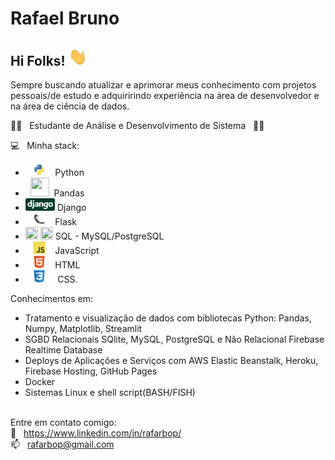 # Rafael Bruno

## Hi Folks! <img src="https://github.com/rafarbop/rafarbop/blob/main/hi.gif" width="30px">

Sempre buscando atualizar e aprimorar meus conhecimento com projetos pessoais/de estudo e adquiririndo experiência na área de desenvolvedor e na área de ciência de dados. 

 👨‍🎓  &nbsp; Estudante de Análise e Desenvolvimento de Sistema &nbsp; 👨‍🎓
 
 :computer: &nbsp; Minha stack: 
 -  &nbsp;&nbsp; <img src="https://raw.githubusercontent.com/devicons/devicon/master/icons/python/python-original.svg" alt="python" width="20" height="20"/> &nbsp;&nbsp; Python
 -  &nbsp; <img src="https://cdn.jsdelivr.net/gh/devicons/devicon/icons/pandas/pandas-original.svg" width="30" height="30"/> &nbsp;Pandas
 - <img src="https://github.com/rafarbop/rafarbop/blob/main/django-logo.png" alt="django" height="20"/> Django
 -  &nbsp;&nbsp; <img src="https://raw.githubusercontent.com/devicons/devicon/master/icons/flask/flask-original.svg" alt="flask" width="20" height="20"/> &nbsp;&nbsp; Flask
 -  <img src="https://cdn.jsdelivr.net/gh/devicons/devicon/icons/mysql/mysql-original.svg" width="20" height="20" /> <img src="https://cdn.jsdelivr.net/gh/devicons/devicon/icons/postgresql/postgresql-original.svg" width="20" height="20"  /> SQL - MySQL/PostgreSQL
 -  &nbsp;&nbsp; <img src="https://raw.githubusercontent.com/devicons/devicon/master/icons/javascript/javascript-original.svg" alt="javascript" width="20" height="20"/> &nbsp;&nbsp; JavaScript
 -  &nbsp;&nbsp; <img src="https://raw.githubusercontent.com/devicons/devicon/master/icons/html5/html5-original.svg" alt="html" width="20" height="20"/>&nbsp; &nbsp; HTML
 -  &nbsp;&nbsp; <img src="https://raw.githubusercontent.com/devicons/devicon/master/icons/css3/css3-original.svg" alt="css" width="20" height="20"/> &nbsp; &nbsp;&nbsp;CSS.

Conhecimentos em:
 - Tratamento e visualização de dados com bibliotecas Python: Pandas, Numpy, Matplotlib, Streamlit
 - SGBD Relacionais SQlite, MySQL, PostgreSQL e Não Relacional Firebase Realtime Database
 - Deploys de Aplicações e Serviços com AWS Elastic Beanstalk, Heroku, Firebase Hosting, GitHub Pages
 - Docker
 - Sistemas Linux e shell script(BASH/FISH)

 <br/> Entre em contato comigo:
 <br/> 🔗 &nbsp; https://www.linkedin.com/in/rafarbop/
 <br/> 📫 &nbsp; rafarbop@gmail.com


<!--
**rafarbop/rafarbop** is a ✨ _special_ ✨ repository because its `README.md` (this file) appears on your GitHub profile.

Here are some ideas to get you started:

- 🔭 I’m currently working on ...
- 🌱 I’m currently learning ...
- 👯 I’m looking to collaborate on ...
- 🤔 I’m looking for help with ...
- 💬 Ask me about ...
- 📫 How to reach me: ...
- 😄 Pronouns: ...
- ⚡ Fun fact: ...
-->

